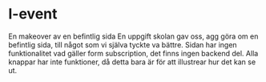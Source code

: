 # l-event
En makeover av en befintlig sida
En uppgift skolan gav oss, agg göra om en befintlig sida, till något som vi själva tyckte va bättre.
Sidan har ingen funktionalitet vad gäller form subscription, det finns ingen backend del.
Alla knappar har inte funktioner, då detta bara är för att illustrear hur det kan se ut.
